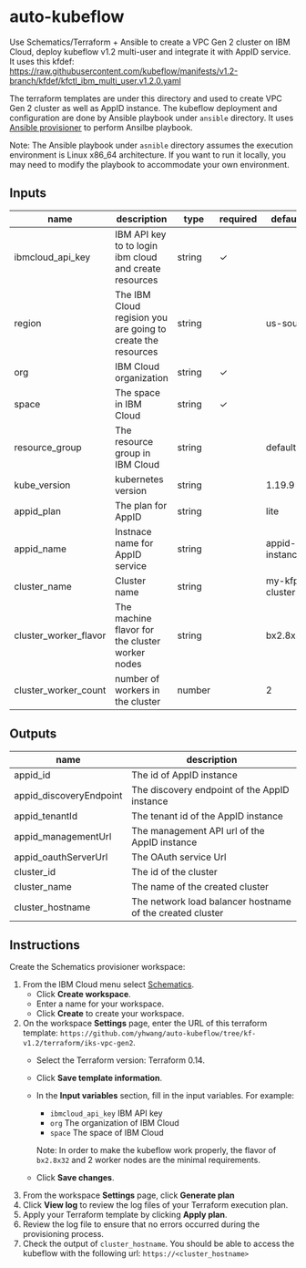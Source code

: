 # auto-kubeflow
Use Schematics/Terraform + Ansible to create a VPC Gen 2 cluster on IBM Cloud,
deploy kubeflow v1.2 multi-user and integrate it with AppID service. It uses
this kfdef: https://raw.githubusercontent.com/kubeflow/manifests/v1.2-branch/kfdef/kfctl_ibm_multi_user.v1.2.0.yaml

The terraform templates are under this directory and used to create VPC
Gen 2 cluster as well as AppID instance. The kubeflow deployment and
configuration are done by Ansible playbook under `ansible` directory.
It uses [Ansible provisioner](https://github.com/radekg/terraform-provisioner-ansible)
to perform Ansilbe playbook.

Note: The Ansible playbook under `asnible` directory assumes the execution
environment is Linux x86_64 architecture. If you want to run it locally, you may need
to modify the playbook to accommodate your own environment.
## Inputs

| name | description | type | required | default | sensitive |
| ------------------------- | ---------------------------------------------------------------------------------------------------------------------------------- | -------------- | ---------- | ------------------------------------ | ---- |
|  ibmcloud_api_key      | IBM API key to to login ibm cloud and create resources |  string |  ✓  |      | ✓ |
|  region                | The IBM Cloud regision you are going to create the resources | string  |   | us-south |  |
|  org                   | IBM Cloud organization | string  |  ✓ |  |  |
|  space                 | The space in IBM Cloud | string  | ✓ |  |  |
|  resource_group        | The resource group in IBM Cloud | string  |  | default |  |
|  kube_version          | kubernetes version | string  |  | 1.19.9 |  |
|  appid_plan            | The plan for AppID | string  |  | lite |  |
|  appid_name            | Instnace name for AppID service | string  |   | appid-instance |  |
|  cluster_name          | Cluster name | string  |   | my-kfp-cluster | |
|  cluster_worker_flavor | The machine flavor for the cluster worker nodes | string  |   | bx2.8x32 |  |
|  cluster_worker_count  | number of workers in the cluster | number  |   | 2 |  |

## Outputs

|  **name**      |    **description**  |
|  --------------------------------------- | ------------------------------------------- |
|  appid_id                | The id of AppID instance |
|  appid_discoveryEndpoint | The discovery endpoint of the AppID instance |
|  appid_tenantId          | The tenant id of the AppID instance |
|  appid_managementUrl     | The management API url of the AppID instance |
|  appid_oauthServerUrl    | The OAuth service Url |
|  cluster_id              | The id of the cluster |
|  cluster_name            | The name of the created cluster |
|  cluster_hostname        | The network load balancer hostname of the created cluster |


## Instructions
Create the Schematics provisioner workspace:
1. From the IBM Cloud menu select [Schematics](https://cloud.ibm.com/schematics/overview).
   - Click **Create workspace**.   
   - Enter a name for your workspace.   
   - Click **Create** to create your workspace.
2. On the workspace **Settings** page, enter the URL of this terraform
   template: `https://github.com/yhwang/auto-kubeflow/tree/kf-v1.2/terraform/iks-vpc-gen2`.
   - Select the Terraform version: Terraform 0.14.
   - Click **Save template information**.
   - In the **Input variables** section,  fill in the input variables. For example:
     - `ibmcloud_api_key` IBM API key
     - `org` The organization of IBM Cloud
     - `space` The space of IBM Cloud

     Note: In order to make the kubeflow work properly, the flavor of `bx2.8x32`
     and 2 worker nodes are the minimal requirements.

   - Click **Save changes**.
3. From the workspace **Settings** page, click **Generate plan** 
4. Click **View log** to review the log files of your Terraform
    execution plan.
5. Apply your Terraform template by clicking **Apply plan**.
6. Review the log file to ensure that no errors occurred during the provisioning
   process.
7. Check the output of `cluster_hostname`. You should be able to access the
   kubeflow with the following url: `https://<cluster_hostname>`
